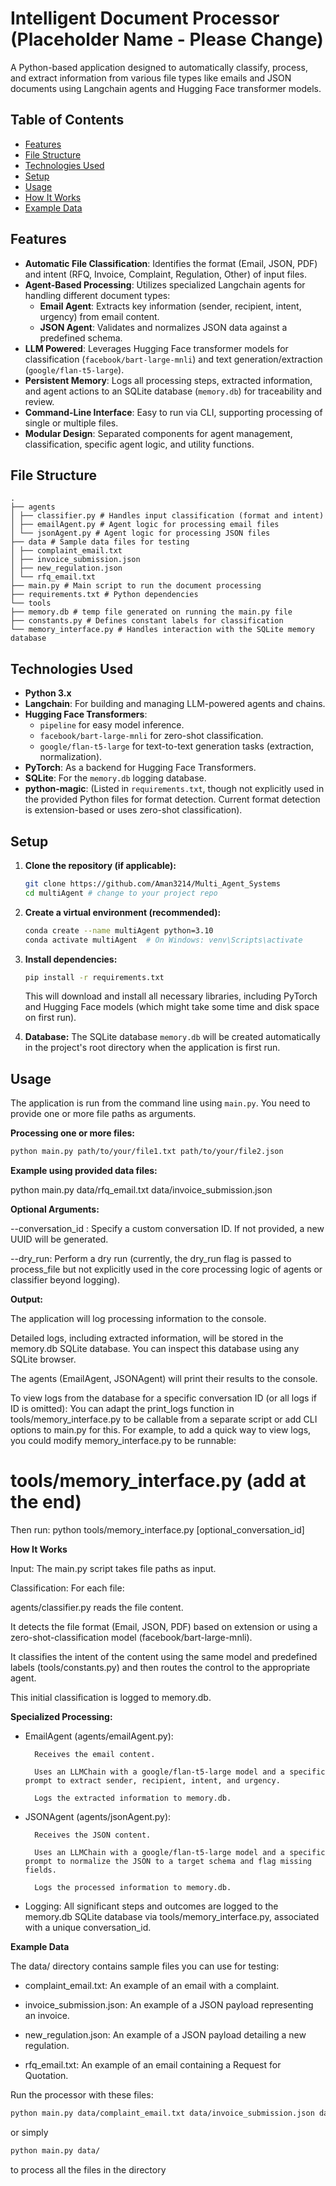 # Intelligent Document Processor (Placeholder Name - Please Change)

A Python-based application designed to automatically classify, process, and extract information from various file types like emails and JSON documents using Langchain agents and Hugging Face transformer models.

## Table of Contents

- [Features](#features)
- [File Structure](#file-structure)
- [Technologies Used](#technologies-used)
- [Setup](#setup)
- [Usage](#usage)
- [How It Works](#how-it-works)
- [Example Data](#example-data)

## Features

-   **Automatic File Classification**: Identifies the format (Email, JSON, PDF) and intent (RFQ, Invoice, Complaint, Regulation, Other) of input files.
-   **Agent-Based Processing**: Utilizes specialized Langchain agents for handling different document types:
    -   **Email Agent**: Extracts key information (sender, recipient, intent, urgency) from email content.
    -   **JSON Agent**: Validates and normalizes JSON data against a predefined schema.
-   **LLM Powered**: Leverages Hugging Face transformer models for classification (`facebook/bart-large-mnli`) and text generation/extraction (`google/flan-t5-large`).
-   **Persistent Memory**: Logs all processing steps, extracted information, and agent actions to an SQLite database (`memory.db`) for traceability and review.
-   **Command-Line Interface**: Easy to run via CLI, supporting processing of single or multiple files.
-   **Modular Design**: Separated components for agent management, classification, specific agent logic, and utility functions.

## File Structure

```
.
├── agents
│ ├── classifier.py # Handles input classification (format and intent)
│ ├── emailAgent.py # Agent logic for processing email files
│ └── jsonAgent.py # Agent logic for processing JSON files
├── data # Sample data files for testing
│ ├── complaint_email.txt
│ ├── invoice_submission.json
│ ├── new_regulation.json
│ └── rfq_email.txt
├── main.py # Main script to run the document processing
├── requirements.txt # Python dependencies
└── tools
├── memory.db # temp file generated on running the main.py file 
├── constants.py # Defines constant labels for classification
└── memory_interface.py # Handles interaction with the SQLite memory database
```
## Technologies Used

-   **Python 3.x**
-   **Langchain**: For building and managing LLM-powered agents and chains.
-   **Hugging Face Transformers**:
    -   `pipeline` for easy model inference.
    -   `facebook/bart-large-mnli` for zero-shot classification.
    -   `google/flan-t5-large` for text-to-text generation tasks (extraction, normalization).
-   **PyTorch**: As a backend for Hugging Face Transformers.
-   **SQLite**: For the `memory.db` logging database.
-   **python-magic**: (Listed in `requirements.txt`, though not explicitly used in the provided Python files for format detection. Current format detection is extension-based or uses zero-shot classification).

## Setup

1.  **Clone the repository (if applicable):**
    ```bash
    git clone https://github.com/Aman3214/Multi_Agent_Systems
    cd multiAgent # change to your project repo
    ```

2.  **Create a virtual environment (recommended):**
    ```bash
    conda create --name multiAgent python=3.10
    conda activate multiAgent  # On Windows: venv\Scripts\activate
    ```

3.  **Install dependencies:**
    ```bash
    pip install -r requirements.txt
    ```
    This will download and install all necessary libraries, including PyTorch and Hugging Face models (which might take some time and disk space on first run).

4.  **Database:**
    The SQLite database `memory.db` will be created automatically in the project's root directory when the application is first run.

## Usage

The application is run from the command line using `main.py`. You need to provide one or more file paths as arguments.

**Processing one or more files:**

```bash
python main.py path/to/your/file1.txt path/to/your/file2.json
```
**Example using provided data files:**

python main.py data/rfq_email.txt data/invoice_submission.json



**Optional Arguments:**

--conversation_id <ID>: Specify a custom conversation ID. If not provided, a new UUID will be generated.

--dry_run: Perform a dry run (currently, the dry_run flag is passed to process_file but not explicitly used in the core processing logic of agents or classifier beyond logging).

**Output:**

The application will log processing information to the console.

Detailed logs, including extracted information, will be stored in the memory.db SQLite database. You can inspect this database using any SQLite browser.

The agents (EmailAgent, JSONAgent) will print their results to the console.

To view logs from the database for a specific conversation ID (or all logs if ID is omitted):
You can adapt the print_logs function in tools/memory_interface.py to be callable from a separate script or add CLI options to main.py for this. For example, to add a quick way to view logs, you could modify memory_interface.py to be runnable:

# tools/memory_interface.py (add at the end)

Then run: python tools/memory_interface.py [optional_conversation_id]

**How It Works**

Input: The main.py script takes file paths as input.

Classification: For each file:

agents/classifier.py reads the file content.

It detects the file format (Email, JSON, PDF) based on extension or using a zero-shot-classification model (facebook/bart-large-mnli).

It classifies the intent of the content using the same model and predefined labels (tools/constants.py) and then routes the control to the appropriate agent.

This initial classification is logged to memory.db.

**Specialized Processing:**

- EmailAgent (agents/emailAgent.py):

        Receives the email content.

        Uses an LLMChain with a google/flan-t5-large model and a specific prompt to extract sender, recipient, intent, and urgency.

        Logs the extracted information to memory.db.

- JSONAgent (agents/jsonAgent.py):

        Receives the JSON content.

        Uses an LLMChain with a google/flan-t5-large model and a specific prompt to normalize the JSON to a target schema and flag missing fields.

        Logs the processed information to memory.db.

- Logging: All significant steps and outcomes are logged to the memory.db SQLite database via tools/memory_interface.py, associated with a unique conversation_id.

**Example Data**

The data/ directory contains sample files you can use for testing:

- complaint_email.txt: An example of an email with a complaint.

- invoice_submission.json: An example of a JSON payload representing an invoice.

- new_regulation.json: An example of a JSON payload detailing a new regulation.

- rfq_email.txt: An example of an email containing a Request for Quotation.

Run the processor with these files:
```bash
python main.py data/complaint_email.txt data/invoice_submission.json data/new_regulation.json data/rfq_email.txt
```
or simply
```bash
python main.py data/
```
to process all the files in the directory
